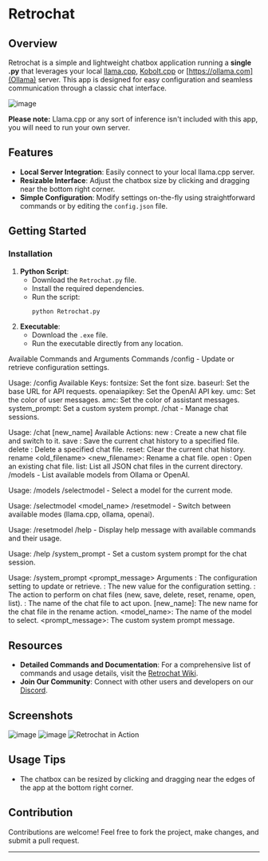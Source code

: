 # Retrochat

## Overview

Retrochat is a simple and lightweight chatbox application running a **single .py** that leverages your local [llama.cpp](https://github.com/ggerganov/llama.cpp), [Kobolt.cpp](https://github.com/LostRuins/koboldcpp) or [https://ollama.com](Ollama)  server.  This app is designed for easy configuration and seamless communication through a classic chat interface.

![image](https://github.com/DefamationStation/Retrochat/assets/82258900/e3609f2f-779d-4609-b60e-450ced1ca64f)

**Please note:** Llama.cpp or any sort of inference isn't included with this app, you will need to run your own server.

## Features
- **Local Server Integration**: Easily connect to your local llama.cpp server.
- **Resizable Interface**: Adjust the chatbox size by clicking and dragging near the bottom right corner.
- **Simple Configuration**: Modify settings on-the-fly using straightforward commands or by editing the `config.json` file.

## Getting Started
### Installation
1. **Python Script**:
   - Download the `Retrochat.py` file.
   - Install the required dependencies.
   - Run the script:
     ```bash
     python Retrochat.py
     ```
2. **Executable**:
   - Download the `.exe` file.
   - Run the executable directly from any location.

Available Commands and Arguments
Commands
/config - Update or retrieve configuration settings.

Usage: /config <key> <value>
Available Keys:
fontsize: Set the font size.
baseurl: Set the base URL for API requests.
openaiapikey: Set the OpenAI API key.
umc: Set the color of user messages.
amc: Set the color of assistant messages.
system_prompt: Set a custom system prompt.
/chat - Manage chat sessions.

Usage: /chat <action> <filename> [new_name]
Available Actions:
new <filename>: Create a new chat file and switch to it.
save <filename>: Save the current chat history to a specified file.
delete <filename>: Delete a specified chat file.
reset: Clear the current chat history.
rename <old_filename> <new_filename>: Rename a chat file.
open <filename>: Open an existing chat file.
list: List all JSON chat files in the current directory.
/models - List available models from Ollama or OpenAI.

Usage: /models
/selectmodel - Select a model for the current mode.

Usage: /selectmodel <model_name>
/resetmodel - Switch between available modes (llama.cpp, ollama, openai).

Usage: /resetmodel
/help - Display help message with available commands and their usage.

Usage: /help
/system_prompt - Set a custom system prompt for the chat session.

Usage: /system_prompt <prompt_message>
Arguments
<key>: The configuration setting to update or retrieve.
<value>: The new value for the configuration setting.
<action>: The action to perform on chat files (new, save, delete, reset, rename, open, list).
<filename>: The name of the chat file to act upon.
[new_name]: The new name for the chat file in the rename action.
<model_name>: The name of the model to select.
<prompt_message>: The custom system prompt message.
## Resources
- **Detailed Commands and Documentation**: For a comprehensive list of commands and usage details, visit the [Retrochat Wiki](https://github.com/DefamationStation/Retrochat/wiki).
- **Join Our Community**: Connect with other users and developers on our [Discord](https://discord.gg/dZxjYNyNth).

## Screenshots
![image](https://github.com/DefamationStation/Retrochat/assets/82258900/6f5585c6-2e71-4be9-927c-33b11f92f600)
![image](https://github.com/DefamationStation/Retrochat/assets/82258900/cd8f057d-943e-4e11-ab1b-8a227e969aee)
![Retrochat in Action](https://github.com/DefamationStation/Retrochat/assets/82258900/0e0b9b75-3c21-4c94-83ae-e22a0e34fe84)

## Usage Tips
- The chatbox can be resized by clicking and dragging near the edges of the app at the bottom right corner.

## Contribution
Contributions are welcome! Feel free to fork the project, make changes, and submit a pull request.

---
